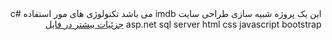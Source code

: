 <div dir="rtl" align='right'>
این یک پروژه شبیه سازی طراحی سایت imdb می باشد 
تکنولوژی های مور استفاده
c#
asp.net
sql server
html
css
javascript
bootstrap
 <a href="https://github.com/MahdiSHams1381/IMDB/blob/main/project.md">جزئیات بیشتر در فایل</a>
</div>
